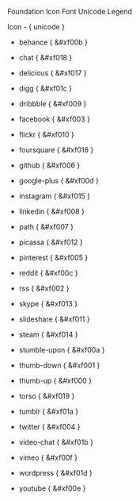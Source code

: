 Foundation Icon Font
Unicode Legend

Icon - { unicode }
- behance {  &#xf00b }

- chat {  &#xf018 }

- delicious {    &#xf017 }
- digg {  &#xf01c }
- dribbble {  &#xf009 }

- facebook {  &#xf003 }
- flickr {  &#xf010 }
- foursquare {  &#xf016 }

- github {  &#xf006 }
- google-plus {  &#xf00d }

- instagram {  &#xf015 }

- linkedin {  &#xf008 }

- path {  &#xf007 }
- picassa {  &#xf012 }
- pinterest {  &#xf005 }

- reddit {  &#xf00c }
- rss {  &#xf002 }

- skype {  &#xf013 }
- slideshare {  &#xf011 }
- steam {  &#xf014 }
- stumble-upon {  &#xf00a }

- thumb-down {  &#xf001 }
- thumb-up {  &#xf000 }
- torso {  &#xf019 }
- tumblr {  &#xf01a }
- twitter {  &#xf004 }

- video-chat {  &#xf01b }
- vimeo {  &#xf00f }

- wordpress {  &#xf01d }

- youtube {  &#xf00e }
